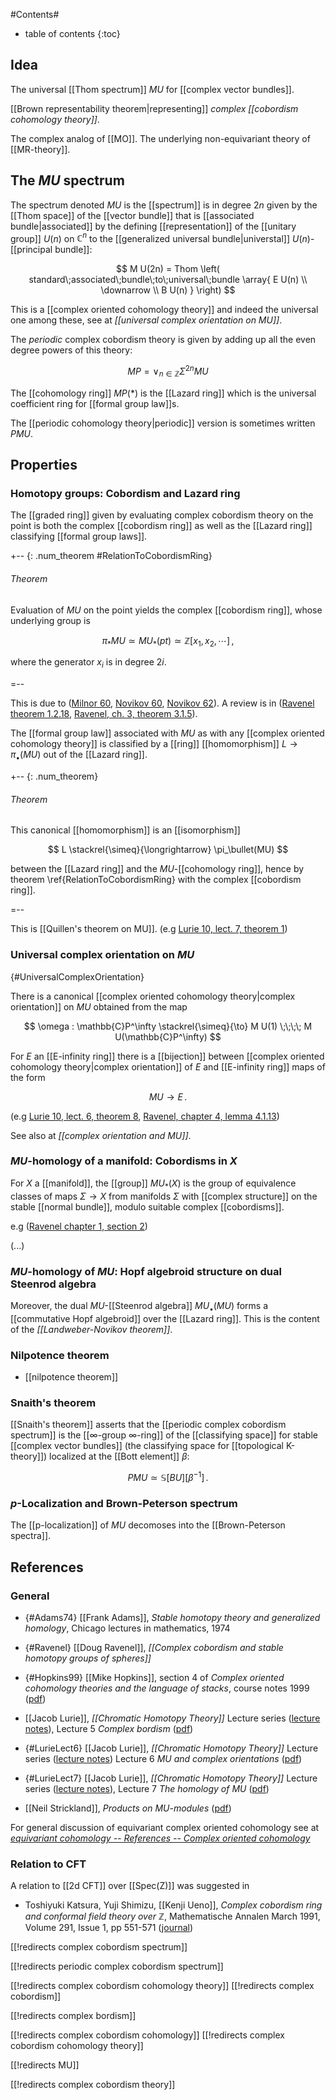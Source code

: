 
#Contents#
* table of contents
{:toc}

## Idea

The universal [[Thom spectrum]] $MU$ for [[complex vector bundles]].

[[Brown representability theorem|representing]] _complex [[cobordism cohomology theory]]_.

The complex analog of [[MO]]. The underlying non-equivariant theory of [[MR-theory]].

## The $M U$ spectrum 

The spectrum denoted $M U$
is the [[spectrum]] is in degree $2 n$ given by the [[Thom space]] of the [[vector bundle]] that is  [[associated bundle|associated]] by the defining [[representation]] of the [[unitary group]] $U(n)$ on $\mathbb{C}^n$ to the [[generalized universal bundle|universtal]] $U(n)$-[[principal bundle]]:

$$
  M U(2n) = Thom
  \left(
    standard\;associated\;bundle\;to\;universal\;bundle
    \array{
      E U(n) \\ \downarrow \\ B U(n)
    }
  \right)
$$


This is a [[complex oriented cohomology theory]] and indeed the universal one among these, see at _[[universal complex orientation on MU]]_.

The _periodic_ complex cobordism theory is given by adding up all the even degree powers of this theory:

$$
  M P = \vee_{n \in \mathbb{Z}} \Sigma^{2 n} M U
$$



The [[cohomology ring]] $M P({*})$ is the [[Lazard ring]] which is the universal coefficient ring for [[formal group law]]s.

The [[periodic cohomology theory|periodic]] version is sometimes written $PMU$.



## Properties

### Homotopy groups: Cobordism and Lazard ring

The [[graded ring]] given by evaluating complex cobordism theory on the point is both the complex [[cobordism ring]] as well as the [[Lazard ring]] classifying [[formal group laws]].

+-- {: .num_theorem #RelationToCobordismRing}
###### Theorem

Evaluation of $MU$ on the point yields the complex [[cobordism ring]], whose underlying group is

$$
  \pi_\ast MU \simeq MU_\ast(pt) \simeq \mathbb{Z}[x_1, x_2, \cdots]
  \,,
$$

where the generator $x_i$ is in degree $2 i$.

=--

This is due to ([Milnor 60](#Milnor60), [Novikov 60](#Novikov60), [Novikov 62](#Novikov62)). A review is in ([Ravenel theorem 1.2.18](#Ravenel), [Ravenel, ch. 3, theorem 3.1.5](#Ravenel)).


The [[formal group law]] associated with $MU$ as with any [[complex oriented cohomology theory]] is classified by a [[ring]] [[homomorphism]] $L \longrightarrow \pi_\bullet(MU)$ out of the [[Lazard ring]].

+-- {: .num_theorem}
###### Theorem

This canonical [[homomorphism]] is an [[isomorphism]]

$$
  L \stackrel{\simeq}{\longrightarrow} \pi_\bullet(MU)
$$

between the [[Lazard ring]] and the $MU$-[[cohomology ring]], hence by theorem \ref{RelationToCobordismRing} with the complex [[cobordism ring]].

=--

This is [[Quillen's theorem on MU]].
(e.g [Lurie 10, lect. 7, theorem 1](#LurieLect7))


### Universal complex orientation on $M U$
 {#UniversalComplexOrientation}

There is a canonical [[complex oriented cohomology theory|complex orientation]] on $MU$ obtained from the map

$$
  \omega : \mathbb{C}P^\infty \stackrel{\simeq}{\to}
  M U(1)
  \;\;\;\;
  M U(\mathbb{C}P^\infty)
$$


For $E$ an [[E-infinity ring]] there is a [[bijection]] between [[complex oriented cohomology theory|complex orientation]] of $E$ and [[E-infinity ring]] maps of the form

$$
  MU \longrightarrow E
  \,.
$$

(e.g [Lurie 10, lect. 6, theorem 8](#LurieLect6), [Ravenel, chapter 4, lemma 4.1.13](#Ravenel))

See also at _[[complex orientation and MU]]_.


### $MU$-homology of a manifold: Cobordisms in $X$

For $X$ a [[manifold]], the [[group]] $MU_\ast(X)$ is the group of equivalence classes of maps $\Sigma \to X$ from manifolds $\Sigma$ with [[complex structure]] on the stable [[normal bundle]], modulo suitable complex [[cobordisms]].

e.g ([Ravenel chapter 1, section 2](#Ravenel))

(...)



### $MU$-homology of $MU$: Hopf algebroid structure on dual Steenrod algebra

Moreover, the dual $MU$-[[Steenrod algebra]] $MU_\bullet(MU)$
forms a [[commutative Hopf algebroid]] over the [[Lazard ring]]. 
This is the content of the _[[Landweber-Novikov theorem]]_.



### Nilpotence theorem

* [[nilpotence theorem]]

### Snaith's theorem

[[Snaith's theorem]] asserts that the [[periodic complex cobordism spectrum]] is the [[∞-group ∞-ring]] of the [[classifying space]] for stable [[complex vector bundles]] (the classifying space for [[topological K-theory]]) localized at the [[Bott element]] $\beta$:

$$
  PMU \simeq \mathbb{S}[B U][\beta^{-1}]
  \,.
$$

### $p$-Localization and Brown-Peterson spectrum

The [[p-localization]] of $MU$ decomoses into the 
[[Brown-Peterson spectra]].


## References

### General

* {#Adams74} [[Frank Adams]], _Stable homotopy theory and generalized homology_, Chicago lectures in mathematics, 1974

* {#Ravenel} [[Doug Ravenel]], _[[Complex cobordism and stable homotopy groups of spheres]]_
 

* {#Hopkins99} [[Mike Hopkins]], section 4 of _Complex oriented cohomology theories and the language of stacks_, course notes 1999 ([pdf](http://www.math.rochester.edu/u/faculty/doug/otherpapers/coctalos.pdf))


* [[Jacob Lurie]], _[[Chromatic Homotopy Theory]]_ Lecture series ([lecture notes](http://www.math.harvard.edu/~lurie/252x.html)), Lecture 5 _Complex bordism_ 
([pdf](http://www.math.harvard.edu/~lurie/252xnotes/Lecture5.pdf))

* {#LurieLect6} [[Jacob Lurie]], _[[Chromatic Homotopy Theory]]_ Lecture series ([lecture notes](http://www.math.harvard.edu/~lurie/252x.html)) Lecture 6 _MU and complex orientations_ ([pdf](http://www.math.harvard.edu/~lurie/252xnotes/Lecture6.pdf)) 
  

* {#LurieLect7} [[Jacob Lurie]], _[[Chromatic Homotopy Theory]]_ Lecture series ([lecture notes](http://www.math.harvard.edu/~lurie/252x.html)),  Lecture 7 _The homology of MU_ ([pdf](http://www.math.harvard.edu/~lurie/252xnotes/Lecture7.pdf))
 

* [[Neil Strickland]], _Products on $MU$-modules_ ([pdf](http://hopf.math.purdue.edu/Strickland/mult.pdf))


For general discussion of equivariant complex oriented cohomology see at _[equivariant cohomology -- References -- Complex oriented cohomology](equivariant+cohomology#InComplexOrientedGeneralizedCohomologyTheory)_

### Relation to CFT

A relation to [[2d CFT]] over [[Spec(Z)]] was suggested in

* Toshiyuki Katsura, Yuji Shimizu, [[Kenji Ueno]], _Complex cobordism ring and conformal field theory over $\mathbb{Z}$_, Mathematische Annalen
March 1991, Volume 291, Issue 1, pp 551-571 ([journal](http://link.springer.com/article/10.1007%2FBF01445226))




[[!redirects complex cobordism spectrum]]

[[!redirects periodic complex cobordism spectrum]]

[[!redirects complex cobordism cohomology theory]]
[[!redirects complex cobordism]]

[[!redirects complex bordism]]

[[!redirects complex cobordism cohomology]]
[[!redirects complex cobordism cohomology theory]]

[[!redirects MU]]

[[!redirects complex cobordism theory]]
